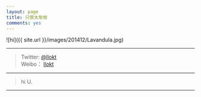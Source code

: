```yaml
---
layout: page
title: 只恨太匆匆
comments: yes
---
```


![hi]({{ site.url }}/images/201412/Lavandula.jpg)    

---------
>Twitter: 	[@llokt](https://twitter.com/llokt)     
>Weibo：		[llokt](http://weibo.com/waybackinto)      

***
>hi U.    

***
